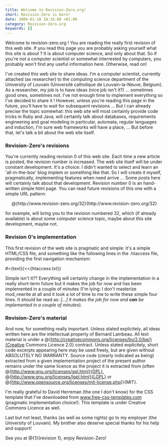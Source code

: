 ```yaml
---
title: Welcome to Revision-Zero.org!
short: Revision-Zero is born!
date: 2009-01-10 18:16:00 +01:00
category: Revision-Zero.org
keywords: []
---
```

Welcome to revision-zero.org ! You are reading the really first revision of this web site. If you read this page you are probably asking yourself what this site is about ? It is about computer science, and only about that. So if you're not a computer scientist or somewhat interrested by computers, you probably won't find any useful information here. Otherwise, read on!

I've created this web site to share ideas. I'm a computer scientist, currently attached (as researcher) to the computing science department of the University of Louvain (Université catholique de Louvain-la-Neuve, Belgium). As a researcher, my job is to have ideas (nice job isn't it?) ... sometimes good ones, sometimes not. I've not enough time to implement everything so I've decided to share it ! However, unless you're reading this page in the future, you'll have to wait for subsequent revisions ... But I can already precise the topic somewhat: this web site will most certainly provide code tricks in Ruby and Java, will certainly talk about databases, requirements engineering and goal modeling in particular, automata, regular languages and induction, I'm sure web frameworks will have a place, ... But before that, let's talk a bit about the web site itself.

### Revision-Zero's revisions

You're currently reading revision 0 of this web site. Each time a new article is posted, the revision number is increased. The web site itself will be under constant development. It's a choice: I didn't wanted to select and learn an 'all-in-the-box' blog implem or something like that. So I will create it myself, pragmatically, implementing features when need arrive ... Some posts here will certainly talk about  that development. Revision number 0 is an hand-written simple html page. You can read future revisions of this one with a simple URL pattern:

<center>@{http://www.revision-zero.org/32}{http://www.revision-zero.org/32}</center>

for example, will bring you to the revision numbered 32, which (if already available) is about some computer science topic, maybe about this site development, maybe not.

### Revision 0's implementation

This first revision of the web site is pragmatic and simple: it's a simple HTML/CSS file, and something like the following lines in the .htaccess file, providing the first navigation mechanism:

#<{text}{<<{htaccess.txt}}

Simple isn't it?? Everything will certainly change in the implementation in a really short-term future but it makes the job for now and has been implemented in a couple of minutes (I'm lying: I don't masterize mod_rewrite at all and it took a lot of time to me to write these simple four lines. It should be read as: <em>[...] it makes the job for now and <b>can</b> be implemented in a couple of minutes</em>).
            
### Revision-Zero's material
            
And now, for something really important. Unless stated explicitely, all ideas written here are the intellectual property of Bernard Lambeau. All text material is under a @{http://creativecommons.org/licenses/by/2.0/be/}{Creative Commons Licence 2.0} contract. Unless stated explicitely, short code excerpts appearing here may be used freely, but are given without ABSOLUTELY NO WARRANTY. Source code (clearly indicated as being) extracted from a given implementation project of the present author remains under the same licence as the project it is extracted from (often @{http://www.gnu.org/licenses/gpl.html}{GPL}, @{http://www.gnu.org/licenses/lgpl.html}{LGPL} or @{http://www.opensource.org/licenses/mit-license.php)}{MIT}.

I'm really grateful to David Herreman (the one I don't know) for the CSS template that I've downloaded from www.free-css-templates.com (pragmatic implementation choice!). This template is under Creative Commons Licence as well.

Last but not least, thanks (as well as some rights) go to my employer (the University of Louvain). My brother also deserve special thanks for his help and support!

See you at @{1}{revision 1}, enjoy Revision-Zero!
